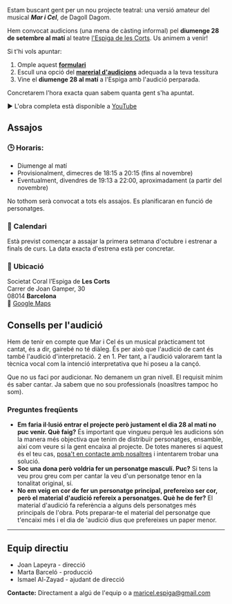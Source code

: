 Estam buscant gent per un nou projecte teatral: una versió amateur del musical ***Mar i Cel***, de Dagoll Dagom. 

Hem convocat audicions (una mena de càsting informal) pel **diumenge 28 de setembre al matí** al teatre [l'Espiga de les Corts](https://maps.app.goo.gl/UKvxbjctCYpa5X2YA). Us animem a venir!

Si t'hi vols apuntar:

1. Omple aquest [**formulari**](https://forms.gle/E6jUGxY8BZ2Lk7Cr9) 
2. Escull una opció del [**marerial d'audicions**](https://drive.google.com/drive/folders/1Lbej-lC0kqIewocesnkBmOoCa6arFaHf?usp=sharing) adequada a la teva tessitura
3. Vine el **diumenge 28 al matí** a l'Espiga amb l'audició perparada.

Concretarem l'hora exacta quan sabem quanta gent s'ha apuntat.

▶️ L'obra completa està disponible a [YouTube](https://www.youtube.com/watch?v=YMCIQd8Ec1k&t=5829s)

## Assajos

### 🕒 Horaris:
- Diumenge al matí
- Provisionalment, dimecres de 18:15 a 20:15 (fins al novembre)
- Eventualment, divendres de 19:13 a 22:00, aproximadament (a partir del novembre)

No tothom serà convocat a tots els assajos. Es planificaran en funció de personatges.

### 📅 Calendari

Està previst començar a assajar la primera setmana d'octubre i estrenar a finals de curs. La data exacta d'estrena està per concretar.

### 📍 Ubicació

Societat Coral l’Espiga de **Les Corts**<br>
Carrer de Joan Gamper, 30<br>
08014 **Barcelona** <br>
🔗 [Google Maps](https://maps.app.goo.gl/UKvxbjctCYpa5X2YA)


## Consells per l'audició

Hem de tenir en compte que Mar i Cel és un musical pràcticament tot cantat, és a dir, gairebé no té diàleg. És per això que l'audició de cant és també l'audició d'interpretació. 2 en 1. Per tant, a l'audició valorarem tant la tècnica vocal com la intenció interpretativa que hi poseu a la cançó.

Que no us faci por audicionar. No demanem un gran nivell. El requisit mínim és saber cantar.
Ja sabem que no sou professionals (noasltres tampoc ho som).

### Preguntes freqüents

- **Em faria il·lusió entrar el projecte però justament el dia 28 al matí no puc venir. Què faig?** És important que vingueu perquè les audicions són la manera més objectiva que tenim de distribuïr personatges, ensamble, així com veure si la gent encaixa al projecte. De totes maneres si aquest és el teu cas, [posa't en contacte amb nosaltres](https://jlapeyra.github.io/mar-i-cel/#equip-directiu) i intentarem trobar una solució.
- **Soc una dona però voldria fer un personatge masculí. Puc?** Si tens la veu prou greu com per cantar la veu d'un personatge tenor en la tonalitat original, sí.
- **No em veig en cor de fer un personatge principal, prefereixo ser cor, però el material d'audició refereix a personatges. Què he de fer?** El material d'audició fa referència a alguns dels personatges més principals de l'obra. Pots preparar-te el material del personatge que t'encaixi més i el dia de 'audició dius que prefereixes un paper menor.

---------

## Equip directiu
- Joan Lapeyra - direcció
- Marta Barceló - producció
- Ismael Al-Zayad - ajudant de direcció

**Contacte:** Directament a algú de l'equip o a [maricel.espiga@gmail.com](mailto:maricel.espiga@gmail.com)